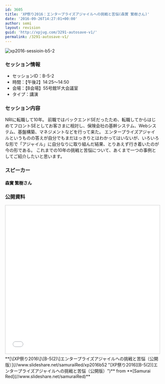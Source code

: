 ```yaml
---
id: 3605
title: 'XP祭り2016：エンタープライズアジャイルへの挑戦と苦悩(森實 繁樹さん)'
date: '2016-09-26T14:27:01+00:00'
author: semi
layout: revision
guid: 'http://xpjug.com/3291-autosave-v1/'
permalink: /3291-autosave-v1/
---
```


![xp2016-sessioin-b5-2](http://xpjug.com/wp-content/uploads/2016/08/xp2016-sessioin-b5-2.png)

### セッション情報

- セッションID：B-5-2
- 時間：【午後2】14:25～14:50
- 会場：【B会場】55号館1F大会議室
- タイプ：講演

### セッション内容

NRIに転職して10年。 前職ではバックエンドSEだったため、転職してからはじめてフロントSEとしてお客さまに相対し、保険会社の基幹システム、Webシステム、基盤構築、マネジメントなどを行って来た。 エンタープライズアジャイルというものの答えが自分でもまだはっきりとはわかってはいないが、いろいろな形で「アジャイル」に自分なりに取り組んだ結果、とりあえず行き着いたのが今の形である。 これまでの10年の挑戦と苦悩について、あくまで一つの事例としてご紹介したいと思います。

### スピーカー

#### 森實 繁樹さん

### 公開資料

<iframe allowfullscreen="" frameborder="0" height="485" marginheight="0" marginwidth="0" scrolling="no" src="//www.slideshare.net/slideshow/embed_code/key/mwUzp7PMA5tOIq" style="border:1px solid #CCC; border-width:1px; margin-bottom:5px; max-width: 100%;" width="595"> </iframe>

<div style="margin-bottom:5px">  **[\[XP祭り2016\]\[B-5(2)\]エンタープライズアジャイルへの挑戦と苦悩（公開版）](//www.slideshare.net/samuraiRed/xp2016b52 "[XP祭り2016][B-5(2)]エンタープライズアジャイルへの挑戦と苦悩（公開版）")**  from **[Samurai Red](//www.slideshare.net/samuraiRed)** </div>